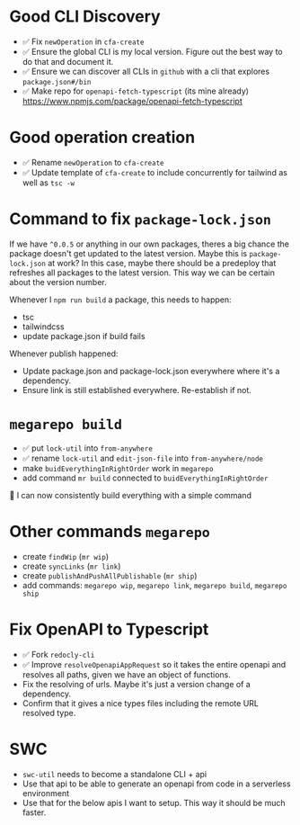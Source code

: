 <!--
Way of working is important.

Rather than a monorepo, we have a "megarepo".

Let's put this in a repo

WORK SMARTER, NOT HARDER.

-->

# Good CLI Discovery

- ✅ Fix `newOperation` in `cfa-create`
- ✅ Ensure the global CLI is my local version. Figure out the best way to do that and document it.
- ✅ Ensure we can discover all CLIs in `github` with a cli that explores `package.json#/bin`
- ✅ Make repo for `openapi-fetch-typescript` (its mine already) https://www.npmjs.com/package/openapi-fetch-typescript

# Good operation creation

- ✅ Rename `newOperation` to `cfa-create`
- ✅ Update template of `cfa-create` to include concurrently for tailwind as well as `tsc -w`

# Command to fix `package-lock.json`

If we have `^0.0.5` or anything in our own packages, theres a big chance the package doesn't get updated to the latest version. Maybe this is `package-lock.json` at work? In this case, maybe there should be a predeploy that refreshes all packages to the latest version. This way we can be certain about the version number.

Whenever I `npm run build` a package, this needs to happen:

- tsc
- tailwindcss
- update package.json if build fails

Whenever publish happened:

- Update package.json and package-lock.json everywhere where it's a dependency.
- Ensure link is still established everywhere. Re-establish if not.

# `megarepo build`

- ✅ put `lock-util` into `from-anywhere`
- ✅ rename `lock-util` and `edit-json-file` into `from-anywhere/node`
- make `buidEverythingInRightOrder` work in `megarepo`
- add command `mr build` connected to `buidEverythingInRightOrder`

🎉 I can now consistently build everything with a simple command

# Other commands `megarepo`

- create `findWip` (`mr wip`)
- create `syncLinks` (`mr link`)
- create `publishAndPushAllPublishable` (`mr ship`)
- add commands: `megarepo wip`, `megarepo link`, `megarepo build`, `megarepo ship`

# Fix OpenAPI to Typescript

- ✅ Fork `redocly-cli`
- ✅ Improve `resolveOpenapiAppRequest` so it takes the entire openapi and resolves all paths, given we have an object of functions.
- Fix the resolving of urls. Maybe it's just a version change of a dependency.
- Confirm that it gives a nice types files including the remote URL resolved type.

# SWC

- `swc-util` needs to become a standalone CLI + api
- Use that api to be able to generate an openapi from code in a serverless environment
- Use that for the below apis I want to setup. This way it should be much faster.
